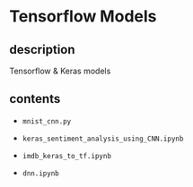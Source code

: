 # Tensorflow Models

## description
Tensorflow & Keras models

## contents

* `mnist_cnn.py`

* `keras_sentiment_analysis_using_CNN.ipynb`

* `imdb_keras_to_tf.ipynb`

* `dnn.ipynb`

